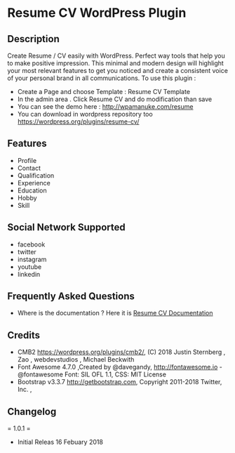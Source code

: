 # Resume CV WordPress Plugin
## Description ##

Create Resume / CV easily with WordPress. Perfect way tools that help you to make positive impression. This minimal and modern design will highlight your most relevant features to get you noticed and create a consistent voice of your personal brand in all communications. To use this plugin :
* Create a Page and choose Template : Resume CV Template
* In the admin area . Click Resume CV and do modification than save
* You can see the demo here : http://wpamanuke.com/resume
* You can download in wordpress repository too https://wordpress.org/plugins/resume-cv/

## Features ##

* Profile
* Contact
* Qualification
* Experience
* Education
* Hobby
* Skill

## Social Network Supported ## 
* facebook
* twitter
* instagram
* youtube
* linkedin


## Frequently Asked Questions ##

* Where is the documentation ? 
Here it is [Resume CV Documentation](http://wpamanuke.com/resume-cv/ "WordPress Resume CV plugin documentation")

## Credits ##

* CMB2 https://wordpress.org/plugins/cmb2/, (C) 2018 Justin Sternberg , Zao , webdevstudios , Michael Beckwith  
* Font Awesome 4.7.0 ,Created by @davegandy, http://fontawesome.io - @fontawesome Font: SIL OFL 1.1, CSS: MIT License
* Bootstrap v3.3.7 http://getbootstrap.com, Copyright 2011-2018 Twitter, Inc. , 

## Changelog ##

= 1.0.1 =
* Initial Releas 16 Febuary 2018
